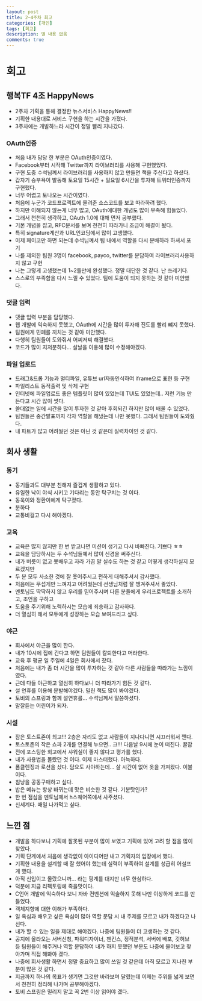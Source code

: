 ```yaml
---
layout: post
title: 2~4주차 회고
categories: [개인]
tags: [회고]
description: 별 내용 없음
comments: true
---
```


# 회고

## 행복TF 4조 HappyNews

- 2주차 기획을 통해 결정한 뉴스서비스 HappyNews!!
- 기획한 내용대로 서비스 구현을 하는 시간을 가졌다.
- 3주차에는 개발하느라 시간이 정말 빨리 지나갔다.

### OAuth인증

- 처음 내가 담당 한 부분은 OAuth인증이였다.
- Facebook부터 시작해 Twitter까지 라이브러리를 사용해 구현했었다.
- 구현 도중 수석님꼐서 라이브러리를 사용하지 않고 만들면 책을 주신다고 하셨다.
- 갑자기 승부욕이 발동해 토요일 15시간 + 일요일 6시간을 투자해 트위터인증까지 구현했다.
- 너무 어렵고 토나오는 시간이였다.
- 처음에 누군가 코드프로젝트에 올려준 소스코드를 보고 따라하려 했다.
- 하지만 이해되지 않는게 너무 많고, OAuth에대한 개념도 많이 부족해 힘들었다.
- 그래서 천천히 생각하고, OAuth 1.0에 대해 먼저 공부했다.
- 기본 개념을 잡고, RFC문서를 보며 천천히 따라가니 조금이 해결이 됬다.
- 특히 signature계산과 URL인코딩에서 많이 고생했다.
- 이제 페이코만 하면 되는데 수석님꼐서 팀 내에서 역할을 다시 분배하라 하셔서 포기
- 나를 제외한 팀원 3명이 facebook, payco, twitter를 분담하여 라이브러리사용하지 않고 구현
- 나는 그렇게 고생했는데 1~2틀만에 완성했다. 정말 대단한 것 같다. 난 쓰레기다.
- 스스로의 부족함을 다시 느낄 수 있었다. 팀에 도움이 되지 못하는 것 같아 미안했다.

### 댓글 입력

- 댓글 입력 부분을 담당했다.
- 웹 개발에 익숙하지 못했고, OAuth에 시간을 많이 투자해 진도를 빨리 뺴지 못했다.
- 팀원에게 민폐를 끼치는 것 같아 미안했다.
- 다행히 팀원들이 도와줘서 어찌저찌 해결했다.
- 코드가 많이 지저분하다... 설날을 이용해 많이 수정해야겠다.

### 파일 업로드

- 드래그&드롭 기능과 멀티파일, 유튜브 url자동인식하여 iframe으로 표현 등 구현
- 파일리스트 동적출력 및 삭제 구현
- 인터넷에 파일업로드 좋은 템플릿이 많이 있었는데 TUI도 있었는데.. 저런 기능 만든다고 시간 많이 썻다.
- 쓸대없는 일에 시간을 많이 투자한 것 같아 후회되긴 하지만 많이 배울 수 있었다.
- 팀원들은 중간발표까지 각자 역할을 해냈는데 나만 못했다. 그래서 팀원들이 도와줬다. 
- 내 파트가 많고 어려웠던 것은 아닌 것 같은데 실력차이인 것 같다.

## 회사 생활

### 동기

- 동기들과도 대부분 친해져 즐겁게 생활하고 있다.
- 유일한 낙이 야식 시키고 기다리는 동안 탁구치는 것 이다.
- 동욱이와 정환이에게 탁구졌다.
- 분하다
- 교통비걸고 다시 해야겠다.

### 교육
- 교육은 많지 않지만 한 번 받고나면 미션이 생기고 다시 바빠진다. 기쁘다 ㅎㅎ
- 교육을 담당하시는 두 수석님들꼐서 많이 신경을 써주신다.
- 내가 버릇이 없고 못배우고 자라 가끔 말 실수도 하는 것 같고 어떻게 생각하실지 모르겠지만
- 두 분 모두 사소한 것에 잘 웃어주시고 편하게 대해주셔서 감사했다.
- 처음에는 무섭게만 느껴지고 어려웠는데 선생님처럼 잘 챙겨주셔서 좋았다. 
- 멘토님도 딱딱하지 않고 우리를 믿어주시며 다른 분들에게 우리프로젝트를 소개하고, 조언을 구하고
- 도움을 주기위해 노력하시는 모습에 죄송하고 감사하다. 
- 더 열심히 해서 모두에게 성장하는 모습 보여드리고 싶다.

### 야근

- 회사에서 야근을 많이 한다.
- 내가 10시에 집에 간다고 하면 팀원들이 칼퇴한다고 머라한다.
- 교육 후 평균 일 주일에 4일은 회사에서 잤다.
- 처음에는 내가 좀 더 시간을 많이 투자하는 것 같아 다른 사람들을 따라가는 느낌이였다.
- 근데 다들 야근하고 열심히 하다보니 더 따라가기 힘든 것 같다.
- 설 연휴를 이용해 분발해야겠다. 밀린 책도 많이 봐야겠다.
- 토비의 스프링과 함께 설연휴를... 수석님께서 말씀하셨다. 
- 말잘듣는 어린이가 되자.

### 시설

- 잠은 토스트존이 최고!!! 2층은 자리도 없고 사람들이 지나다니면 시끄러워서 깬다.
- 토스토존의 작은 쇼파 2개를 연결해 누으면.. 크!!! 다음날 9시에 눈이 떠진다. 꿀잠
- 전에 포스팅한 회고에서 샤워실이 좋지 않다고 평가를 했다.
- 내가 사용법을 몰랐던 것 이다. 이제 마스터했다. 아늑하다.
- 폼클렌징과 로션을 샀다. 담요도 사야하는데... 살 시간이 없어 옷을 가져왔다. 이불이다.
- 침낭을 공동구매하고 싶다. 
- 밥은 메뉴는 항상 바뀌는데 맛은 비슷한 것 같다. 기분탓인가?
- 한 번 점심을 멘토님께서 h스퀘어쪽에서 사주셨다.
- 신세계다. 매일 나가먹고 싶다. 


## 느낀 점

- 개발을 하다보니 기획에 잘못된 부분이 많이 보였고 기획에 있어 고려 할 점을 많이 찾았다.
- 기획 단계에서 처음에 생각없이 아이디어만 내고 기획자의 입장에서 했다.
- 기획한 내용을 설계할 때 잘 했어야 했는데 실력이 부족하여 설계를 성급히 어설프게 했다.
- 아직 신입이고 몰랐으니까... 라는 핑계를 대지만 너무 한심하다.
- 덕분에 지금 리펙토링에 죽을맛이다.
- C언어 개발에 익숙하다 보니 자바 컨벤션에 익술하지 못해 나만 이상하게 코드를 만들었다.
- 객체지향에 대한 이해가 부족하다. 
- 일 욕심과 배우고 싶은 욕심이 많아 역할 분담 시 내 주제를 모르고 내가 하겠다고 나선다.
- 내가 할 수 있는 일을 제대로 해야겠다. 나중에 팀원들이 더 고생하는 것 같다.
- 공지에 올라오는 서버신청, 파워디자이너, 젠킨스, 정적분석, 서버에 배포, 깃허브 등 팀원들이 해주거나 역할 분담하여 내가 하지 못했던 부분도 나중에 물어보고 찾아가며 직접 해봐야 겠다.
- 나중에 회사생활 하면서 정말 중요하고 많이 쓰일 것 같은데 아직 모르고 지나친 부분이 많은 것 같다.
- 지금까지 하나의 목표가 생기면 그것만 바라보며 달렸는데 이제는 주위를 넓게 보면서 천천히 정리해 나가며 공부해야겠다.
- 토비 스프링은 밀리지 말고 꼭 2번 이상 읽어야 겠다. 